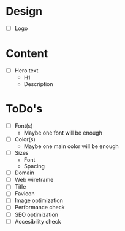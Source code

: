 # Design

* [ ] Logo

# Content

* [ ] Hero text
  * H1
  * Description

# ToDo's

* [ ] Font(s)
  * Maybe one font will be enough
* [ ] Color(s)
  * Maybe one main color will be enough
* [ ] Sizes
  * Font
  * Spacing
* [ ] Domain
* [ ] Web wireframe
* [ ] Title
* [ ] Favicon
* [ ] Image optimization
* [ ] Performance check
* [ ] SEO optimization
* [ ] Accesibility check
